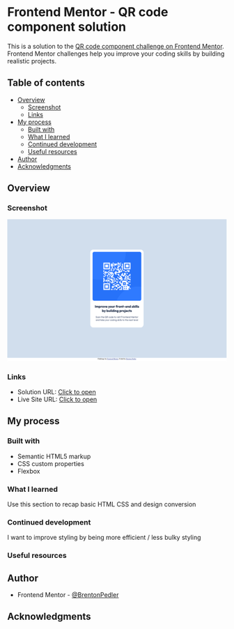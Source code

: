 # Frontend Mentor - QR code component solution

This is a solution to the [QR code component challenge on Frontend Mentor](https://www.frontendmentor.io/challenges/qr-code-component-iux_sIO_H). Frontend Mentor challenges help you improve your coding skills by building realistic projects.

## Table of contents

- [Overview](#overview)
  - [Screenshot](#screenshot)
  - [Links](#links)
- [My process](#my-process)
  - [Built with](#built-with)
  - [What I learned](#what-i-learned)
  - [Continued development](#continued-development)
  - [Useful resources](#useful-resources)
- [Author](#author)
- [Acknowledgments](#acknowledgments)

## Overview

### Screenshot

![](./assets/solution.png)


### Links

- Solution URL: [Click to open](https://www.frontendmentor.io/solutions/html-and-css-qr-code-frontend-challenge-v1k8cJyRJI)
- Live Site URL: [Click to open](https://gleeful-cactus-002fc8.netlify.app/)

## My process

### Built with

- Semantic HTML5 markup
- CSS custom properties
- Flexbox

### What I learned

Use this section to recap basic HTML CSS and design conversion

### Continued development

I want to improve styling by being more efficient / less bulky styling

### Useful resources


## Author

- Frontend Mentor - [@BrentonPedler](https://www.frontendmentor.io/profile/BrentonPedler)

## Acknowledgments
